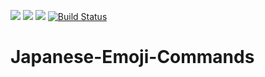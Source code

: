 [![](https://img.shields.io/badge/Discord-MMD-green.svg?style=flat&logo=Discord)](https://discord.mcmoddev.com)
[![](http://cf.way2muchnoise.eu/full_japanese-emoji-commands_downloads.svg)](http://minecraft.curseforge.com/projects/japanese-emoji-commands)
[![](http://cf.way2muchnoise.eu/versions/Minecraft_japanese-emoji-commands_all.svg)](http://minecraft.curseforge.com/projects/japanese-emoji-commands)
[![Build Status](https://ci.mcmoddev.com/view/ProxyNeko/job/ProxyNeko/job/Japanese%20Emojii%20Commands/job/Japanese%20Emojii%20Commands%201.10.2/badge/icon)](https://ci.mcmoddev.com/view/ProxyNeko/job/ProxyNeko/job/Japanese%20Emojii%20Commands/job/Japanese%20Emojii%20Commands%201.10.2/)

# Japanese-Emoji-Commands